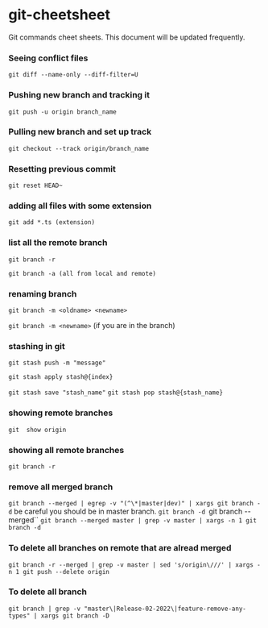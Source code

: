 # git-cheetsheet
Git commands cheet sheets. This document will be updated frequently.


### Seeing conflict files
`git diff --name-only --diff-filter=U`

### Pushing new branch and tracking it
`git push -u origin branch_name`

### Pulling new branch and set up track
`git checkout --track origin/branch_name`

### Resetting previous commit
`git reset HEAD~`

### adding all files with some extension
`git add *.ts (extension)`


### list all the remote branch
`git branch -r`

`git branch -a (all from local and remote)`


### renaming branch
`git branch -m <oldname> <newname>`

`git branch -m <newname>` (if you are in the branch)


### stashing in git
`git stash push -m "message"`

`git stash apply stash@{index}`

`git stash save "stash_name"`
`git stash pop stash@{stash_name}`


### showing remote branches
`git  show origin`

### showing all remote branches
`git branch -r`


### remove all merged branch
`git branch --merged | egrep -v "(^\*|master|dev)" | xargs git branch -d` be careful you should be in master branch.
`git branch -d `git branch --merged``
`git branch --merged master | grep -v master | xargs -n 1 git branch -d`

### To delete all branches on remote that are alread merged
`git branch -r --merged | grep -v master | sed 's/origin\///' | xargs -n 1 git push --delete origin`

### To delete all branch
`git branch | grep -v "master\|Release-02-2022\|feature-remove-any-types" | xargs git branch -D`
